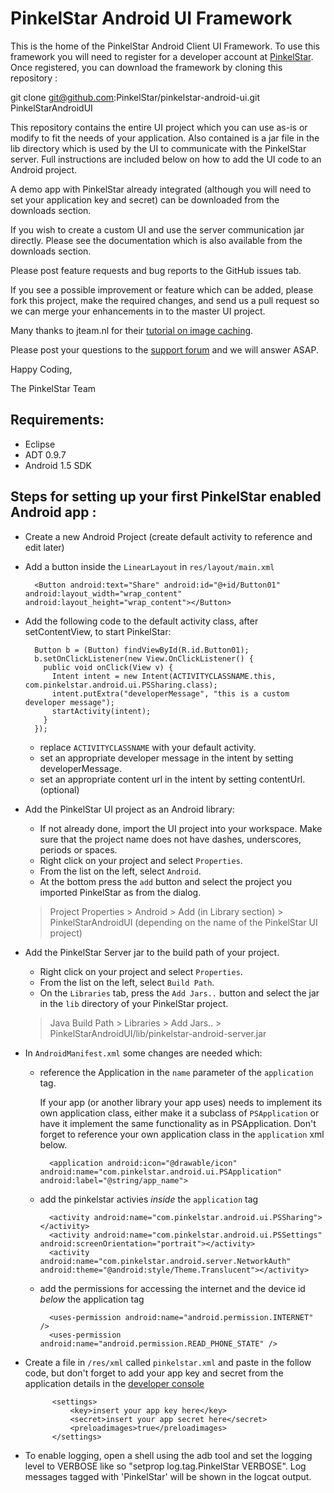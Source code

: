 PinkelStar Android UI Framework
===============================

This is the home of the PinkelStar Android Client UI Framework. To use this framework you will need to register for a developer
account at [PinkelStar](http://www.pinkelstar.com). Once registered, you can download the framework by cloning this repository :

  git clone git@github.com:PinkelStar/pinkelstar-android-ui.git PinkelStarAndroidUI

This repository contains the entire UI project which you can use as-is or modify to fit the needs of your application.
Also contained is a jar file in the lib directory which is used by the UI to communicate with the PinkelStar server.
Full instructions are included below on how to add the UI code to an Android project.

A demo app with PinkelStar already integrated (although you will need to set your application key and secret) can be downloaded from the downloads section.

If you wish to create a custom UI and use the server communication jar directly. Please see the documentation which is also available from the downloads section.

Please post feature requests and bug reports to the GitHub issues tab.

If you see a possible improvement or feature which can be added, please fork this project, make the required changes, and
send us a pull request so we can merge your enhancements in to the master UI project.

Many thanks to jteam.nl for their [tutorial on image caching](http://blog.jteam.nl/2009/09/17/exploring-the-world-of-android-part-2/).

Please post your questions to the [support forum](http://support.pinkelstar.com) and we will answer ASAP.

Happy Coding,

The PinkelStar Team


Requirements:
-------------
* Eclipse
* ADT 0.9.7
* Android 1.5 SDK


Steps for setting up your first PinkelStar enabled Android app :
----------------------------------------------------------------

- Create a new Android Project (create default activity to reference and edit later)

- Add a button inside the `LinearLayout` in `res/layout/main.xml`

        <Button android:text="Share" android:id="@+id/Button01" android:layout_width="wrap_content" android:layout_height="wrap_content"></Button>

- Add the following code to the default activity class, after setContentView, to start PinkelStar:

        Button b = (Button) findViewById(R.id.Button01);
        b.setOnClickListener(new View.OnClickListener() {
          public void onClick(View v) {
            Intent intent = new Intent(ACTIVITYCLASSNAME.this, com.pinkelstar.android.ui.PSSharing.class);
            intent.putExtra("developerMessage", "this is a custom developer message");
            startActivity(intent);
          }
        });

    - replace `ACTIVITYCLASSNAME` with your default activity.
    - set an appropriate developer message in the intent by setting developerMessage.
    - set an appropriate content url in the intent by setting contentUrl. (optional)

- Add the PinkelStar UI project as an Android library:
    - If not already done, import the UI project into your workspace. Make sure that the project name does not have dashes, underscores, periods or spaces.
    - Right click on your project and select `Properties`.
    - From the list on the left, select `Android`.
    - At the bottom press the `add` button and select the project you imported PinkelStar as from the dialog.

    > Project Properties > Android > Add (in Library section) > PinkelStarAndroidUI
    > (depending on the name of the PinkelStar UI project)


- Add the PinkelStar Server jar to the build path of your project.
    - Right click on your project and select `Properties`.
    - From the list on the left, select `Build Path`.
    - On the `Libraries` tab, press the `Add Jars..` button and select the jar in the `lib` directory of your PinkelStar project.

    > Java Build Path > Libraries > Add Jars.. > PinkelStarAndroidUI/lib/pinkelstar-android-server.jar

- In `AndroidManifest.xml` some changes are needed which:

    - reference the Application in the `name` parameter of the `application` tag.

        If your app (or another library your app uses) needs to implement its own application class, either make
        it a subclass of `PSApplication` or have it implement the same functionality
        as in PSApplication. Don't forget to reference your own application class in the `application` xml below.

            <application android:icon="@drawable/icon" android:name="com.pinkelstar.android.ui.PSApplication" android:label="@string/app_name">

    - add the pinkelstar activies *inside* the `application` tag

            <activity android:name="com.pinkelstar.android.ui.PSSharing"></activity>
            <activity android:name="com.pinkelstar.android.ui.PSSettings" android:screenOrientation="portrait"></activity>
            <activity android:name="com.pinkelstar.android.server.NetworkAuth" android:theme="@android:style/Theme.Translucent"></activity>

    - add the permissions for accessing the internet and the device id *below* the application tag

            <uses-permission android:name="android.permission.INTERNET" />
            <uses-permission android:name="android.permission.READ_PHONE_STATE" />

- Create a file in `/res/xml` called `pinkelstar.xml` and paste in the follow code, but don't forget to add your app key and secret from the application details in the [developer console](https://www.pinkelstar.com/account)

            <settings>
                <key>insert your app key here</key>
                <secret>insert your app secret here</secret>
                <preloadimages>true</preloadimages>
            </settings>

- To enable logging, open a shell using the adb tool and set the logging level to VERBOSE like so "setprop log.tag.PinkelStar VERBOSE".
        Log messages tagged with 'PinkelStar' will be shown in the logcat output.

